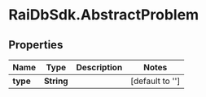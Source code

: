 # RaiDbSdk.AbstractProblem

## Properties

Name | Type | Description | Notes
------------ | ------------- | ------------- | -------------
**type** | **String** |  | [default to &#39;&#39;]


